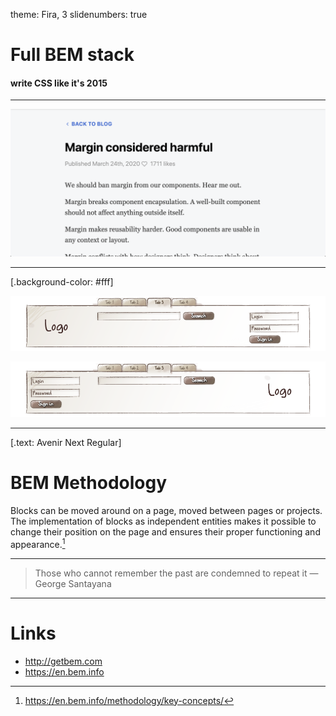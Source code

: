 theme: Fira, 3
slidenumbers: true

# Full BEM stack

#### write CSS like it's 2015

---

![](img/margin.png)

---

[.background-color: #fff]

![inline](img/bem.png)

![inline](img/bem2.png)

---
[.text: Avenir Next Regular]

# BEM Methodology

Blocks can be moved around on a page, moved between pages or projects. The implementation of blocks as independent entities makes it possible to change their position on the page and ensures their proper functioning and appearance.[^2]

[^2]: https://en.bem.info/methodology/key-concepts/

---

> Those who cannot remember the past are condemned to repeat it
— George Santayana

---

# Links

- http://getbem.com
- https://en.bem.info
